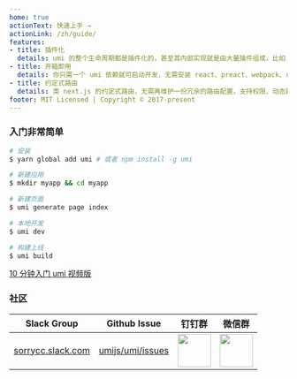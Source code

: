 ```yaml
---
home: true
actionText: 快速上手 →
actionLink: /zh/guide/
features:
- title: 插件化
  details: umi 的整个生命周期都是插件化的，甚至其内部实现就是由大量插件组成，比如 pwa、按需加载、一键切换 preact、一键兼容 ie9 等等，都是由插件实现。
- title: 开箱即用
  details: 你只需一个 umi 依赖就可启动开发，无需安装 react、preact、webpack、react-router、babel、jest 等等。
- title: 约定式路由
  details: 类 next.js 的约定式路由，无需再维护一份冗余的路由配置，支持权限、动态路由、嵌套路由等等。
footer: MIT Licensed | Copyright © 2017-present
---
```


### 入门非常简单

```bash
# 安装
$ yarn global add umi # 或者 npm install -g umi

# 新建应用
$ mkdir myapp && cd myapp

# 新建页面
$ umi generate page index

# 本地开发
$ umi dev

# 构建上线
$ umi build
```

[10 分钟入门 umi 视频版](https://youtu.be/vkAUGUlYm24)

### 社区

| Slack Group                                                  | Github Issue                                            | 钉钉群                                                       | 微信群                                                       |
| ------------------------------------------------------------ | ------------------------------------------------------- | ------------------------------------------------------------ | ------------------------------------------------------------ |
| [sorrycc.slack.com](https://join.slack.com/t/sorrycc/shared_invite/enQtNTUzMTYxNDQ5MzE4LTg1NjEzYWUwNDQzMWU3YjViYjcyM2RkZDdjMzE0NzIxMTg3MzIwMDM2YjUwNTZkNDdhNTY5ZTlhYzc1Nzk2NzI) | [umijs/umi/issues](https://github.com/umijs/umi/issues) | <img src="https://gw.alipayobjects.com/zos/rmsportal/jPXcQOlGLnylGMfrKdBz.jpg" width="60" /> | <img src="https://img.alicdn.com/tfs/TB13U6aF6DpK1RjSZFrXXa78VXa-752-974.jpg" width="60" /> |

